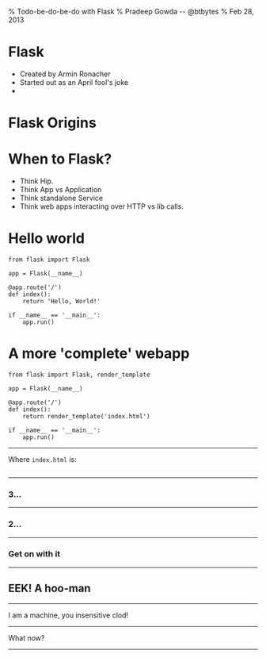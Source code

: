 % Todo-be-do-be-do with Flask
% Pradeep Gowda -- @btbytes
% Feb 28, 2013

# Flask

  * Created by Armin Ronacher
  * Started out as an April fool's joke
  * 

# Flask Origins

# When to Flask?

  * Think Hip.
  * Think App vs Application
  * Think standalone Service
  * Think web apps interacting over HTTP vs lib calls.



# Hello world

~~~~{.python}
from flask import Flask

app = Flask(__name__)

@app.route('/')
def index():
	return 'Hello, World!'

if __name__ == '__main__':
	app.run()
~~~~

# A more 'complete' webapp

~~~~{.python}
from flask import Flask, render_template

app = Flask(__name__)

@app.route('/')
def index():
	return render_template('index.html')

if __name__ == '__main__':
	app.run()
~~~~

----

Where `index.html` is:

~~~~{.html}

~~~~



----

### 3...

----
  
### 2...

---

### Get on with it
  
----

## EEK! A hoo-man

----

I am a machine, you insensitive clod!

----

What now?

----
